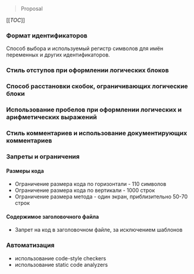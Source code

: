 > Proposal

[[_TOC_]]

### Формат идентификаторов
Способ выбора и используемый регистр символов для имён переменных и других идентификаторов.

### Стиль отступов при оформлении логических блоков

### Способ расстановки скобок, ограничивающих логические блоки

### Использование пробелов при оформлении логических и арифметических выражений

### Стиль комментариев и использование документирующих комментариев

### Запреты и ограничения

#### Размеры кода

* Ограничение размера кода по горизонтали - 110 символов
* Ограничение размера кода по вертикали - 1000 строк
* Ограничение размера метода - один экран, приблизительно 50-70 строк

#### Содержимое заголовочного файла

* Запрет на код в заголовочном файле, за исключением шаблонов

### Автоматизация

* использование code-style checkers
* использование static code analyzers
